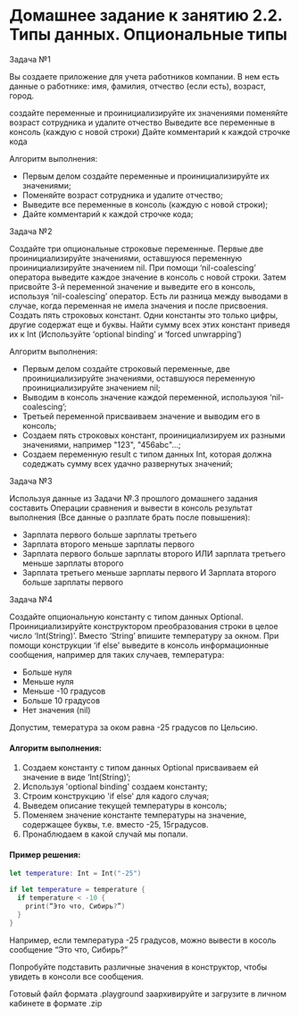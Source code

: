 # Домашнее задание к занятию 2.2. Типы данных. Опциональные типы

Задача №1

Вы создаете приложение для учета работников компании. В нем есть данные о работнике: имя, фамилия, отчество (если есть), возраст, город.

создайте переменные и проинициализируйте их значениями
поменяйте возраст сотрудника и удалите отчество
Выведите все переменные в консоль (каждую с новой строки)
Дайте комментарий к каждой строчке кода

Алгоритм выполнения:
* Первым делом создайте переменные и проинициализируйте их значениями;
* Поменяйте возраст сотрудника и удалите отчество;
* Выведите все переменные в консоль (каждую с новой строки);
* Дайте комментарий к каждой строчке кода; 

Задача №2

Создайте три опциональные строковые переменные. Первые две проинициализируйте значениями, оставшуюся переменную проинициализируйте значением nil.
При помощи ‘nil-coalescing’ оператора выведите каждое значение в консоль с новой строки.
Затем присвойте 3-й переменной значение и выведите его в консоль, используя ‘nil-coalescing’ оператор. Есть ли разница между выводами в случае, когда переменная не имела значения и после присвоения.
Создать пять строковых констант. Одни константы это только цифры, другие содержат еще и буквы. Найти сумму всех этих констант приведя их к Int
(Используйте ‘optional binding’ и ‘forced unwrapping’)

Алгоритм выполнения:
* Первым делом создайте строковый переменные, две проинициализируйте значениями, оставшуюся переменную проинициализируйте значением nil;
* Выводим в консоль значение каждой переменной, используюя ‘nil-coalescing’;
* Третьей переменной присваиваем значение и выводим его в консоль;
* Создаем пять строковых констант, проинициализируем их разными значениями, например "123", "456abc"...;
* Создаем переменную result с типом данных Int, которая должна содеджать сумму всех удачно развернутых значений; 

Задача №3

Используя данные из Задачи №.3 прошлого домашнего задания составить Операции сравнения и вывести в консоль результат выполнения (Все данные о разплате брать после повышения):

* Зарплата первого больше зарплаты третьего
* Зарплата второго меньше зарплаты первого
* Зарплата первого больше зарплаты второго ИЛИ зарплата третьего меньше зарплаты второго
* Зарплата третьего меньше зарплаты первого И Зарплата второго больше зарплаты первого

Задача №4

Создайте опциональную константу с типом данных Optional<Int>. Проинициализируйте конструктором преобразования строки в целое число ‘Int(String)’. Вместо ‘String’ впишите температуру за окном. При помощи конструкции ‘if else’ выведите в консоль информационные сообщения, например для таких случаев, температура:

* Больше нуля
* Меньше нуля
* Меньше -10 градусов
* Больше 10 градусов
* Нет значения (nil)

Допустим, темература за оком равна -25 градусов по Цельсию.

#### Алгоритм выполнения:

1. Создаем константу с типом данных Optional<String> присваиваем ей значение в виде ‘Int(String)’;
2. Используя 'optional binding' создаем константу;
3. Строим конструкцию 'if else' для кадого случая;
4. Выведем описание текущей температуры в консоль;
5. Поменяем значение константе температуры на значение, содержащее буквы, т.е. вместо -25, 15градусов.
6. Пронаблюдаем в какой случай мы попали.

#### Пример решения:

```swift
let temperature: Int = Int("-25")

if let temperature = temperature {
  if temperature < -10 {
    print(“Это что, Сибирь?”)
  }
}
``` 

Например, если температура -25 градусов, можно вывести в косоль сообщение “Это что, Сибирь?”

Попробуйте подставить различные значения в конструктор, чтобы увидеть в консоли все сообщения.

Готовый файл формата .playground заархивируйте и загрузите в личном кабинете в формате .zip
